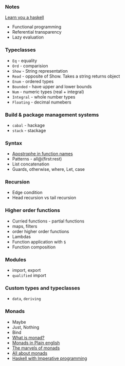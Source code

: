 ### Notes

[Learn you a haskell](http://learnyouahaskell.com)


* Functional programming
* Referential transparency
* Lazy evaluation

### Typeclasses

* ```Eq``` - equality
* ```Ord``` - comparision
* ```Show``` - String representation
* ```Read``` - opposite of Show. Takes a string returns object
* ```Enum``` - ordered types
* ```Bounded``` - have upper and lower bounds
* ```Num``` - numeric types (real + integral)
* ```Integral``` - whole number types
* ```Floating``` - decimal numebers

### Build & package management systems

* ```cabal``` - hackage
* ```stack``` - stackage

### Syntax

* [Apostrophe in function names](https://stackoverflow.com/questions/5673916/apostrophe-in-identifiers-in-haskell)
* Patterns - all@(first:rest)
* List concatenation
* Guards, otherwise, where, Let, case

### Recursion

* Edge condition
* Head recursion vs tail recursion

### Higher order functions

* Curried functions - partial functions
* maps, filters
* order higher order functions
* Lambdas
* Function application with ```$```
* Function composition

### Modules

* import, export
* ```qualified``` import

### Custom types and typeclasses

* ```data```, ```deriving```

### Monads

* Maybe
* Just, Nothing
* Bind
* [What is monad?](https://stackoverflow.com/questions/44965/what-is-a-monad)
* [Monads in Plain english](https://stackoverflow.com/questions/2704652/monad-in-plain-english-for-the-oop-programmer-with-no-fp-background)
* [The marvels of monads](https://blogs.msdn.microsoft.com/wesdyer/2008/01/10/the-marvels-of-monads/)
* [All about monads](https://wiki.haskell.org/All_About_Monads)
* [Haskell with Imperative programming](https://wiki.haskell.org/Haskell_IO_for_Imperative_Programmers)

